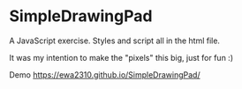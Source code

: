 # SimpleDrawingPad

A JavaScript exercise. Styles and script all in the html file.

It was my intention to make the "pixels" this big, just for fun   :)

Demo    https://ewa2310.github.io/SimpleDrawingPad/
